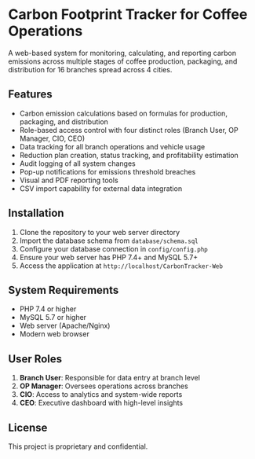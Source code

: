 # Carbon Footprint Tracker for Coffee Operations

A web-based system for monitoring, calculating, and reporting carbon emissions across multiple stages of coffee production, packaging, and distribution for 16 branches spread across 4 cities.

## Features

- Carbon emission calculations based on formulas for production, packaging, and distribution
- Role-based access control with four distinct roles (Branch User, OP Manager, CIO, CEO)
- Data tracking for all branch operations and vehicle usage
- Reduction plan creation, status tracking, and profitability estimation
- Audit logging of all system changes
- Pop-up notifications for emissions threshold breaches
- Visual and PDF reporting tools
- CSV import capability for external data integration

## Installation

1. Clone the repository to your web server directory
2. Import the database schema from `database/schema.sql`
3. Configure your database connection in `config/config.php`
4. Ensure your web server has PHP 7.4+ and MySQL 5.7+
5. Access the application at `http://localhost/CarbonTracker-Web`

## System Requirements

- PHP 7.4 or higher
- MySQL 5.7 or higher
- Web server (Apache/Nginx)
- Modern web browser

## User Roles

1. **Branch User**: Responsible for data entry at branch level
2. **OP Manager**: Oversees operations across branches
3. **CIO**: Access to analytics and system-wide reports
4. **CEO**: Executive dashboard with high-level insights

## License

This project is proprietary and confidential.
